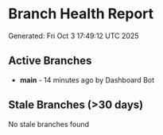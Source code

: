# Branch Health Report
Generated: Fri Oct  3 17:49:12 UTC 2025

## Active Branches
- **main** - 14 minutes ago by Dashboard Bot

## Stale Branches (>30 days)
No stale branches found
